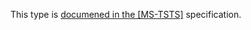 This type is [documened in the [MS-TSTS]](https://learn.microsoft.com/en-us/openspecs/windows_protocols/ms-tsts/dd8db2b5-6d75-4adb-8075-00d03caa0749) specification.
